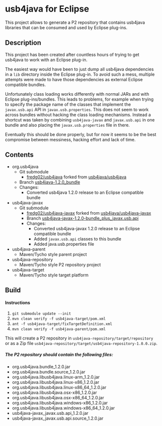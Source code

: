 # usb4java for Eclipse

This project allows to generate a P2 repository that contains usb4java libraries
that can be consumed and used by Eclipse plug-ins.

## Description

This project has been created after countless hours of trying to get usb4java
to work with an Eclipse plug-in.

The easiest way would have been to just dump all usb4java dependencies in a `lib` directory inside the Eclipse plug-in. To avoid such a mess, multiple attempts were
made to have those dependencies as external Eclipse compatible bundles.

Unfortunately class loading works differently with normal JARs and with Eclipse
plug-ins/bundles. This leads to problems, for example when trying to specify the
package name of the classes that implement the `javax.usb.api` API in `javax.usb.properties`. This does not seem to work across bundles without
hacking the class loading mechanisms. Instead a shortcut was taken by combining `usb4java-javax` and `javax.usb.api` in one bundle and also placing the `javax.usb.properties` file in there.

Eventually this should be done properly, but for now it seems to be the best
compromise between messiness, hacking effort and lack of time.

## Contents

* org.usb4java
  * Git submodule
    * [fredg02/usb4java](https://github.com/fredg02/usb4java) forked from [usb4java/usb4java](https://github.com/usb4java/usb4java)
  * Branch [usb4java-1.2.0_bundle](https://github.com/fredg02/usb4java/tree/usb4java-1.2.0_bundle)
  * Changes:
      * Converted usb4java 1.2.0 release to an Eclipse compatible bundle
* usb4java-javax
  * Git submodule
    * [fredg02/usb4java-javax](https://github.com/fredg02/usb4java-javax) forked from [usb4java/usb4java-javax](https://github.com/usb4java/usb4java-javax)
    * Branch [usb4java-javax-1.2.0-bundle_plus_javax.usb.api](https://github.com/fredg02/usb4java-javax/tree/usb4java-javax-1.2.0-bundle_plus_javax.usb.api)
    * Changes:
      * Converted usb4java-javax 1.2.0 release to an Eclipse compatible bundle
      * Added `javax.usb.api` classes to this bundle
      * Added java.usb.properties file
* usb4java-parent
  * Maven/Tycho style parent project
* usb4java-repository
  * Maven/Tycho style P2 repository project
* usb4java-target
  * Maven/Tycho style target platform

## Build

#### Instructions

1. `git submodule update --init`
2. `mvn clean verify -f usb4java-target/pom.xml`
3. `ant -f usb4java-target/fixTargetDefinition.xml`
4. `mvn clean verify -f usb4java-parent/pom.xml`

This will create a P2 repository in `usb4java-repository/target/repository` or
as a Zip file `usb4java-repository/target/usb4java-repository-1.0.0.zip`.

#####  The P2 repository should contain the following files:
* org.usb4java.bundle_1.2.0.jar
* org.usb4java.bundle.source_1.2.0.jar
* org.usb4java.libusb4java.linux-arm_1.2.0.jar
* org.usb4java.libusb4java.linux-x86_1.2.0.jar
* org.usb4java.libusb4java.linux-x86_64_1.2.0.jar
* org.usb4java.libusb4java.osx-x86_1.2.0.jar
* org.usb4java.libusb4java.osx-x86_64_1.2.0.jar
* org.usb4java.libusb4java.windows-x86_1.2.0.jar
* org.usb4java.libusb4java.windows-x86_64_1.2.0.jar
* usb4java-javax_javax.usb.api_1.2.0.jar
* usb4java-javax_javax.usb.api.source_1.2.0.jar
